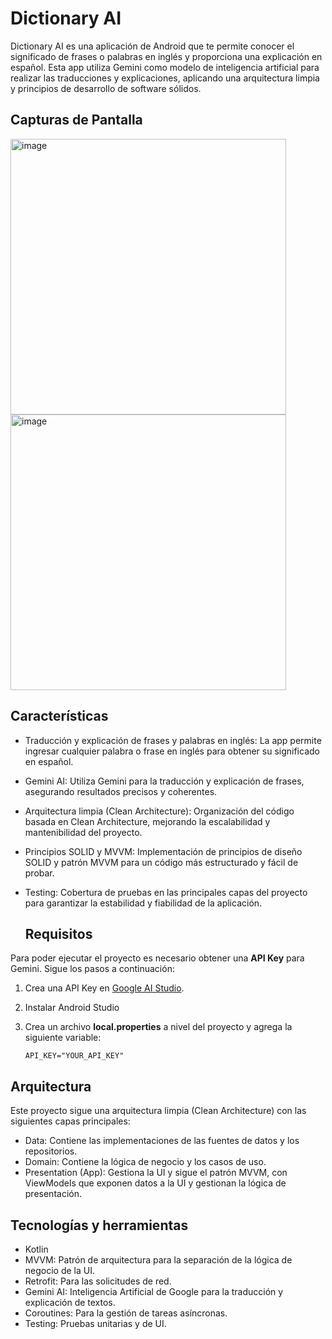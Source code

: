 # Dictionary AI
Dictionary AI es una aplicación de Android que te permite conocer el significado de frases o palabras en inglés y proporciona una explicación en español. Esta app utiliza Gemini como modelo de inteligencia artificial para realizar las traducciones y explicaciones, aplicando una arquitectura limpia y principios de desarrollo de software sólidos.

## Capturas de Pantalla

<img width="441" alt="image" src="https://github.com/user-attachments/assets/0e0e9daa-61e7-48dc-b764-635d367296e6">
<img width="441" alt="image" src="https://github.com/user-attachments/assets/1809413d-5742-4451-9f81-297d5b94f179">

## Características

- Traducción y explicación de frases y palabras en inglés: La app permite ingresar cualquier palabra o frase en inglés para obtener su significado en español.
- Gemini AI: Utiliza Gemini para la traducción y explicación de frases, asegurando resultados precisos y coherentes.
- Arquitectura limpia (Clean Architecture): Organización del código basada en Clean Architecture, mejorando la escalabilidad y mantenibilidad del proyecto.
- Principios SOLID y MVVM: Implementación de principios de diseño SOLID y patrón MVVM para un código más estructurado y fácil de probar.
- Testing: Cobertura de pruebas en las principales capas del proyecto para garantizar la estabilidad y fiabilidad de la aplicación.

  ## Requisitos

Para poder ejecutar el proyecto es necesario obtener una **API Key** para Gemini. Sigue los pasos a continuación:

1. Crea una API Key en [Google AI Studio](https://aistudio.google.com/app/apikey?hl=es-419).
2. Instalar Android Studio
5. Crea un archivo **local.properties** a nivel del proyecto y agrega la siguiente variable:

    ```properties
    API_KEY="YOUR_API_KEY"
    ```
## Arquitectura

Este proyecto sigue una arquitectura limpia (Clean Architecture) con las siguientes capas principales:
-	Data: Contiene las implementaciones de las fuentes de datos y los repositorios.
-	Domain: Contiene la lógica de negocio y los casos de uso.
-	Presentation (App): Gestiona la UI y sigue el patrón MVVM, con ViewModels que exponen datos a la UI y gestionan la lógica de presentación.

## Tecnologías y herramientas
-	Kotlin
-	MVVM: Patrón de arquitectura para la separación de la lógica de negocio de la UI.
-	Retrofit: Para las solicitudes de red.
-	Gemini AI: Inteligencia Artificial de Google para la traducción y explicación de textos.
-	Coroutines: Para la gestión de tareas asíncronas.
-	Testing: Pruebas unitarias y de UI.
